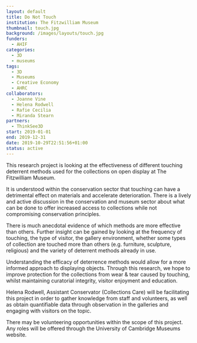 ```yaml
---
layout: default
title: Do Not Touch
institution: The Fitzwilliam Museum
thumbnail: touch.jpg
background: /images/layouts/touch.jpg
funders:
  - AHIF
categories:
  - 3D
  - museums
tags:
  - 3D
  - Museums
  - Creative Economy
  - AHRC
collaborators:
  - Joanne Vine
  - Helena Rodwell
  - Rafie Cecilia
  - Miranda Stearn
partners:
  - ThinkSee3D
start: 2019-01-01
end: 2019-12-31
date: 2019-10-29T22:51:56+01:00
status: active
---
```

This research project is looking at the effectiveness of different touching deterrent methods used for the collections on open display at The Fitzwilliam Museum.

It is understood within the conservation sector that touching can have a detrimental effect on materials and accelerate deterioration. There is a lively and active discussion in the conservation and museum sector about what can be done to offer increased access to collections while not compromising conservation principles.

There is much anecdotal evidence of which methods are more effective than others. Further insight can be gained by looking at the frequency of touching, the type of visitor, the gallery environment, whether some types of collection are touched more than others (e.g. furniture, sculpture, religious) and the variety of deterrent methods already in use.

Understanding the efficacy of deterrence methods would allow for a more informed approach to displaying objects. Through this research, we hope to improve protection for the collections from wear & tear caused by touching, whilst maintaining curatorial integrity, visitor enjoyment and education.

Helena Rodwell, Assistant Conservator (Collections Care) will be facilitating this project in order to gather knowledge from staff and volunteers, as well as obtain quantifiable data through observation in the galleries and engaging with visitors on the topic.

There may be volunteering opportunities within the scope of this project. Any roles will be offered through the University of Cambridge Museums website.

